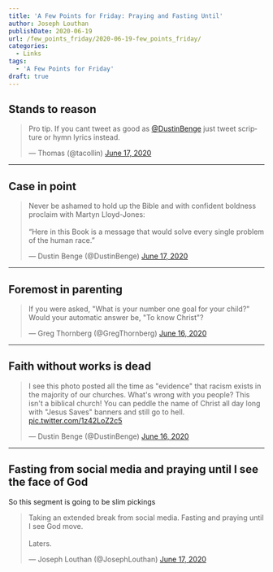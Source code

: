 ```yaml
---
title: 'A Few Points for Friday: Praying and Fasting Until'
author: Joseph Louthan
publishDate: 2020-06-19
url: /few_points_friday/2020-06-19-few_points_friday/
categories:
  - Links
tags:
  - 'A Few Points for Friday'
draft: true
---
```


## Stands to reason

<blockquote class="twitter-tweet"><p lang="en" dir="ltr">Pro tip. If you cant tweet as good as <a href="https://twitter.com/DustinBenge?ref_src=twsrc%5Etfw">@DustinBenge</a> just tweet scripture or hymn lyrics instead.</p>&mdash; Thomas (@tacollin) <a href="https://twitter.com/tacollin/status/1273088039208787968?ref_src=twsrc%5Etfw">June 17, 2020</a></blockquote> <script async src="https://platform.twitter.com/widgets.js" charset="utf-8"></script>

------

## Case in point

<blockquote class="twitter-tweet"><p lang="en" dir="ltr">Never be ashamed to hold up the Bible and with confident boldness proclaim with Martyn Lloyd-Jones:<br><br>“Here in this Book is a message that would solve every single problem of the human race.”</p>&mdash; Dustin Benge (@DustinBenge) <a href="https://twitter.com/DustinBenge/status/1273227698001915904?ref_src=twsrc%5Etfw">June 17, 2020</a></blockquote> <script async src="https://platform.twitter.com/widgets.js" charset="utf-8"></script>

------

## Foremost in parenting

<blockquote class="twitter-tweet"><p lang="en" dir="ltr">If you were asked, &quot;What is your number one goal for your child?&quot;<br>Would your automatic answer be, &quot;To know Christ&quot;?</p>&mdash; Greg Thornberg (@GregThornberg) <a href="https://twitter.com/GregThornberg/status/1273040337028575232?ref_src=twsrc%5Etfw">June 16, 2020</a></blockquote> <script async src="https://platform.twitter.com/widgets.js" charset="utf-8"></script>

------

## Faith without works is dead

<blockquote class="twitter-tweet"><p lang="en" dir="ltr">I see this photo posted all the time as &quot;evidence&quot; that racism exists in the majority of our churches. What&#39;s wrong with you people? This isn&#39;t a biblical church! You can peddle the name of Christ all day long with &quot;Jesus Saves&quot; banners and still go to hell. <a href="https://t.co/1z42LoZ2c5">pic.twitter.com/1z42LoZ2c5</a></p>&mdash; Dustin Benge (@DustinBenge) <a href="https://twitter.com/DustinBenge/status/1272912095806402567?ref_src=twsrc%5Etfw">June 16, 2020</a></blockquote> <script async src="https://platform.twitter.com/widgets.js" charset="utf-8"></script>

------

## Fasting from social media and praying until I see the face of God

So this segment is going to be slim pickings

<blockquote class="twitter-tweet"><p lang="en" dir="ltr">Taking an extended break from social media. Fasting and praying until I see God move. <br><br>Laters.</p>&mdash; Joseph Louthan (@JosephLouthan) <a href="https://twitter.com/JosephLouthan/status/1273265708315672578?ref_src=twsrc%5Etfw">June 17, 2020</a></blockquote> <script async src="https://platform.twitter.com/widgets.js" charset="utf-8"></script>

